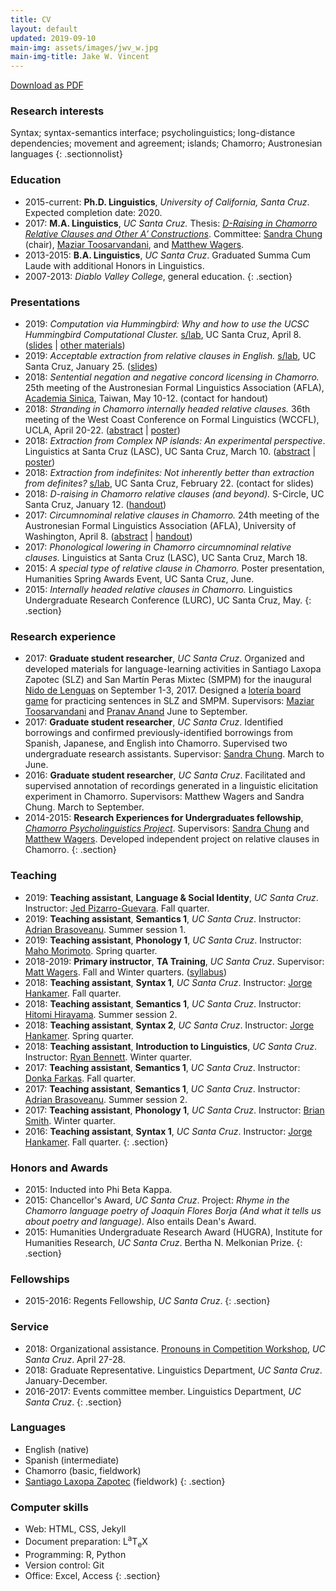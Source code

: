 ```yaml
---
title: CV
layout: default
updated: 2019-09-10
main-img: assets/images/jwv_w.jpg
main-img-title: Jake W. Vincent
---
```


<div class="buttonspace">
	<a href="documents/jake_vincent_cv.pdf" class="download-pdf a-button">Download as PDF</a>
</div>

### Research interests
Syntax;	syntax-semantics interface; psycholinguistics; long-distance dependencies; movement and agreement; islands; Chamorro; Austronesian languages
{: .sectionnolist}

### Education
- 2015-current: **Ph.D. Linguistics**, *University of California, Santa Cruz*. Expected completion date: 2020.
- 2017: **M.A. Linguistics**, *UC Santa Cruz.* Thesis: [*D-Raising in Chamorro Relative Clauses and Other A&prime; Constructions*](https://escholarship.org/uc/item/0jq7096r). Committee: [Sandra Chung](http://people.ucsc.edu/~schung) (chair), [Maziar Toosarvandani](http://people.ucsc.edu/~mtoosarv), and [Matthew Wagers](http://people.ucsc.edu/~mwagers).
- 2013-2015:  **B.A. Linguistics**, *UC Santa Cruz*. Graduated Summa Cum Laude with additional Honors in Linguistics.
- 2007-2013: *Diablo Valley College*, general education.
{: .section}

### Presentations
- 2019: *Computation via Hummingbird: Why and how to use the UCSC Hummingbird Computational Cluster.* [s/lab](https://sites.google.com/a/ucsc.edu/s-lab/), UC Santa Cruz, April 8. ([slides](assets/documents/jwv_slab_hb.pdf) \| [other materials](hb.html))
- 2019: *Acceptable extraction from relative clauses in English.* [s/lab](https://sites.google.com/a/ucsc.edu/s-lab/), UC Santa Cruz, January 25. ([slides](assets/documents/jwv_rc_subext_slab.pdf))
- 2018: *Sentential negation and negative concord licensing in Chamorro.* 25th meeting of the Austronesian Formal Linguistics Association (AFLA), [Academia Sinica](https://www.sinica.edu.tw/en), Taiwan, May 10-12. (contact for handout)
- 2018: *Stranding in Chamorro internally headed relative clauses.* 36th meeting of the West Coast Conference on Formal Linguistics (WCCFL), UCLA, April 20-22. ([abstract](assets/documents/jwv_wccfl36_abstract.pdf) \| [poster](assets/documents/jwv_wccfl36_poster.pdf))
- 2018: *Extraction from Complex NP islands: An experimental perspective*. Linguistics at Santa Cruz (LASC), UC Santa Cruz, March 10. ([abstract](assets/documents/jwv_lasc2018_abstract.pdf) \| [poster](assets/documents/jwv_lasc2018_poster.pdf))
- 2018: *Extraction from indefinites: Not inherently better than extraction from definites?* [s/lab](https://sites.google.com/a/ucsc.edu/s-lab/), UC Santa Cruz, February 22. (contact for slides)
- 2018: *D-raising in Chamorro relative clauses (and beyond).* S-Circle, UC Santa Cruz, January 12. ([handout](assets/documents/jwv_s-circle.pdf))
- 2017: *Circumnominal relative clauses in Chamorro.* 24th meeting of the Austronesian Formal Linguistics Association (AFLA), University of Washington, April 8. ([abstract](assets/documents/jwv_afla24_abstract.pdf) \| [handout](assets/documents/jwv_afla24_handout.pdf))
- 2017: *Phonological lowering in Chamorro circumnominal relative clauses.* Linguistics at Santa Cruz (LASC), UC Santa Cruz, March 18.
- 2015: *A special type of relative clause in Chamorro.* Poster presentation, Humanities Spring Awards Event, UC Santa Cruz, June.
- 2015: *Internally headed relative clauses in Chamorro.* Linguistics Undergraduate Research Conference (LURC), UC Santa Cruz, May.
{: .section}

### Research experience
- 2017: **Graduate student researcher**, *UC Santa Cruz*.
	Organized and developed materials for language-learning activities in Santiago Laxopa Zapotec (SLZ) and San Mart&iacute;n Peras Mixtec (SMPM) for the inaugural [Nido de Lenguas](http://wlma.ucsc.edu/nido-de-lenguas.html) on September 1-3, 2017. Designed a [loter&iacute;a board game](images/loteria_boards.jpg) for practicing sentences in SLZ and SMPM. Supervisors: [Maziar Toosarvandani](https://people.ucsc.edu/~mtoosarv) and [Pranav Anand](https://people.ucsc.edu/~panand) June to September.
- 2017: **Graduate student researcher**, *UC Santa Cruz*. Identified borrowings and confirmed previously-identified borrowings from Spanish, Japanese, and English into Chamorro. Supervised two undergraduate research assistants. Supervisor: [Sandra Chung](https://people.ucsc.edu/~schung). March to June.
- 2016: **Graduate student researcher**, *UC Santa Cruz*. Facilitated and supervised annotation of recordings generated in a linguistic elicitation experiment in Chamorro. Supervisors: Matthew Wagers and Sandra Chung. March to September.
- 2014-2015: **Research Experiences for Undergraduates fellowship**, [*Chamorro Psycholinguistics Project*](http://chamorro.sites.ucsc.edu). Supervisors: [Sandra Chung](http://people.ucsc.edu/~schung) and [Matthew Wagers](http://people.ucsc.edu/~mwagers). Developed independent project on relative clauses in Chamorro.
{: .section}
		
### Teaching
- 2019: **Teaching assistant**, **Language & Social Identity**, *UC Santa Cruz*. Instructor: [Jed Pizarro-Guevara](https://people.ucsc.edu/~jpguevar). Fall quarter.
- 2019: **Teaching assistant**, **Semantics 1**, *UC Santa Cruz*. Instructor: [Adrian Brasoveanu](https://people.ucsc.edu/~abrsvn). Summer session 1.
- 2019: **Teaching assistant**, **Phonology 1**, *UC Santa Cruz*. Instructor: [Maho Morimoto](https://people.ucsc.edu/~mamorimo). Spring quarter.
- 2018-2019: **Primary instructor**, **TA Training**, *UC Santa Cruz*. Supervisor: [Matt Wagers](https://people.ucsc.edu/~mwagers). Fall and Winter quarters. ([syllabus](assets/documents/ling240_syllabus.pdf))
- 2018: **Teaching assistant**, **Syntax 1**, *UC Santa Cruz*. Instructor: [Jorge Hankamer](http://babel.ucsc.edu/~hank). Fall quarter.
- 2018: **Teaching assistant**, **Semantics 1**, *UC Santa Cruz*. Instructor: [Hitomi Hirayama](https://hhirayam.wordpress.com). Summer session 2.
- 2018: **Teaching assistant**, **Syntax 2**, *UC Santa Cruz*. Instructor: [Jorge Hankamer](http://babel.ucsc.edu/~hank). Spring quarter.
- 2018: **Teaching assistant**, **Introduction to Linguistics**, *UC Santa Cruz*. Instructor: [Ryan Bennett](https://people.ucsc.edu/~rbennett). Winter quarter.
- 2017: **Teaching assistant**, **Semantics 1**, *UC Santa Cruz*. Instructor: [Donka Farkas](https://people.ucsc.edu/~farkas). Fall quarter.
- 2017: **Teaching assistant**, **Semantics 1**, *UC Santa Cruz*. Instructor: [Adrian Brasoveanu](https://people.ucsc.edu/~abrsvn/). Summer session 2.
- 2017: **Teaching assistant**, **Phonology 1**, *UC Santa Cruz*. Instructor: [Brian Smith](https://brianwilliamsmith.github.io). Winter quarter.
- 2016: **Teaching assistant**, **Syntax 1**, *UC Santa Cruz*. Instructor: [Jorge Hankamer](http://babel.ucsc.edu/~hank). Fall quarter.
{: .section}

### Honors and Awards
- 2015: Inducted into Phi Beta Kappa.
- 2015: Chancellor's Award, *UC Santa Cruz*. Project: *Rhyme in the Chamorro language poetry of Joaquin Flores Borja (And what it tells us about poetry and language)*. Also entails Dean's Award.
- 2015: Humanities Undergraduate Research Award (HUGRA), Institute for Humanities Research, *UC Santa Cruz*. Bertha N. Melkonian Prize.
{: .section}

### Fellowships
- 2015-2016: Regents Fellowship, *UC Santa Cruz*.
{: .section}

### Service
- 2018: Organizational assistance. [Pronouns in Competition Workshop](https://sites.google.com/ucsc.edu/pronounsincompetition/home?authuser=0), *UC Santa Cruz*. April 27-28.
- 2018: Graduate Representative. Linguistics Department, *UC Santa Cruz*. January-December.
- 2016-2017: Events committee member. Linguistics Department, *UC Santa Cruz*.
{: .section}

### Languages
- English (native)
- Spanish (intermediate)
- Chamorro (basic, fieldwork)
- [Santiago Laxopa Zapotec](http://zapotec.ucsc.edu/slz/) (fieldwork)
{: .section}

### Computer skills
- Web: HTML, CSS, Jekyll
- Document preparation: <span class="latex">L<sup>a</sup>T<sub>e</sub>X</span>
- Programming: R, Python
- Version control: Git
- Office: Excel, Access
{: .section}